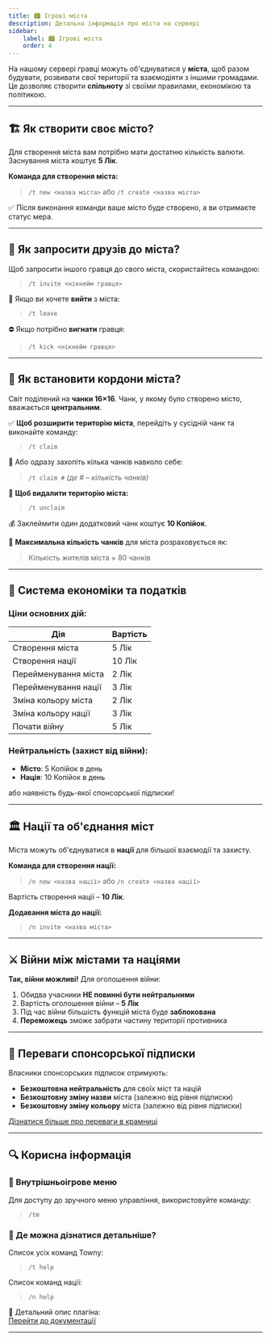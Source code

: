 ```yaml
---  
title: 🏙️ Ігрові міста  
description: Детальна інформація про міста на сервері  
sidebar:  
    label: 🏙️ Ігрові міста  
    order: 4
---
```


На нашому сервері гравці можуть об'єднуватися у **міста**, щоб разом будувати, розвивати свої території та взаємодіяти з іншими громадами. Це дозволяє створити **спільноту** зі своїми правилами, економікою та політикою.

---  

## 🏗️ Як створити своє місто?

Для створення міста вам потрібно мати достатню кількість валюти. Заснування міста коштує **5 Лік**.

**Команда для створення міста:**
> `/t new <назва міста>` або `/t create <назва міста>`

✅ Після виконання команди ваше місто буде створено, а ви отримаєте статус мера.

---  

## 🤝 Як запросити друзів до міста?

Щоб запросити іншого гравця до свого міста, скористайтесь командою:
> `/t invite <нікнейм гравця>`

🚪 Якщо ви хочете **вийти** з міста:
> `/t leave`

⛔ Якщо потрібно **вигнати** гравця:
> `/t kick <нікнейм гравця>`

---  

## 📍 Як встановити кордони міста?

Світ поділений на **чанки 16×16**. Чанк, у якому було створено місто, вважається **центральним**.

✅ **Щоб розширити територію міста**, перейдіть у сусідній чанк та виконайте команду:
> `/t claim`

📌 Або одразу захопіть кілька чанків навколо себе:
> `/t claim #` *(де # – кількість чанків)*

🚫 **Щоб видалити територію міста:**
> `/t unclaim`

💰 Заклеймити один додатковий чанк коштує **10 Копійок**.

📏 **Максимальна кількість чанків** для міста розраховується як:
> Кількість жителів міста × 80 чанків

---  

## 💸 Система економіки та податків

### Ціни основних дій:

| Дія | Вартість |
|-----|----------|
| Створення міста | 5 Лік    |
| Створення нації | 10 Лік   |
| Перейменування міста | 2 Лік    |
| Перейменування нації | 3 Лік    |
| Зміна кольору міста | 2 Лік    |
| Зміна кольору нації | 3 Лік    |
| Почати війну | 5 Лік    |

### Нейтральність (захист від війни):
* **Місто**: 5 Копійок в день
* **Нація**: 10 Копійок в день

або наявність будь-якої спонсорської підписки!

---  

## 🏛️ Нації та об'єднання міст

Міста можуть об'єднуватися в **нації** для більшої взаємодії та захисту.

**Команда для створення нації:**
> `/n new <назва нації>` або `/n create <назва нації>`

Вартість створення нації – **10 Лік**.

**Додавання міста до нації:**
> `/n invite <назва міста>`

---  

## ⚔️ Війни між містами та націями

**Так, війни можливі!** Для оголошення війни:

1. Обидва учасники **НЕ повинні бути нейтральними**
2. Вартість оголошення війни – **5 Лік**
3. Під час війни більшість функцій міста буде **заблокована**
4. **Переможець** зможе забрати частину території противника

---  

## 💎 Переваги спонсорської підписки

Власники спонсорських підписок отримують:
* **Безкоштовна нейтральність** для своїх міст та націй
* **Безкоштовну зміну назви** міста (залежно від рівня підписки)
* **Безкоштовну зміну кольору** міста (залежно від рівня підписки)

[Дізнатися більше про переваги в крамниці](https://uaproject.net/shop)

---  

## 🔍 Корисна інформація

### 📱 Внутрішньоігрове меню
Для доступу до зручного меню управління, використовуйте команду:
> `/tm`

### 📖 Де можна дізнатися детальніше?
Список усіх команд Towny:
> `/t help`

Список команд нації:
> `/n help`

📌 Детальний опис плагіна:  
[Перейти до документації](https://wiki.ccnetmc.com/Guides/TownyPlugin)

---